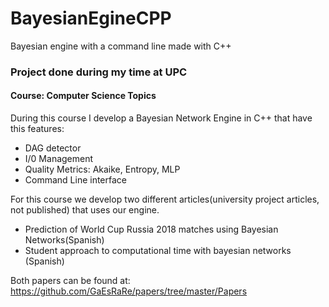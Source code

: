 # BayesianEgineCPP
Bayesian engine with a command line made with C++

### Project done during my time at UPC
#### Course: Computer Science Topics

During this course I develop a Bayesian Network Engine in C++ that have this features:

- DAG detector
- I/0 Management
- Quality Metrics: Akaike, Entropy, MLP
- Command Line interface

For this course we develop two different articles(university project articles, not published) that uses our engine.

- Prediction of World Cup Russia 2018 matches using Bayesian Networks(Spanish)
- Student approach to computational time with bayesian networks (Spanish)

Both papers can be found at: https://github.com/GaEsRaRe/papers/tree/master/Papers
